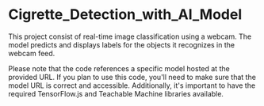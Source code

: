 # Cigrette_Detection_with_AI_Model
This project consist of real-time image classification using a webcam. The model predicts and displays labels for the objects it recognizes in the webcam feed.

Please note that the code references a specific model hosted at the provided URL. If you plan to use this code, you'll need to make sure that the model URL is correct and accessible. Additionally, it's important to have the required TensorFlow.js and Teachable Machine libraries available.
